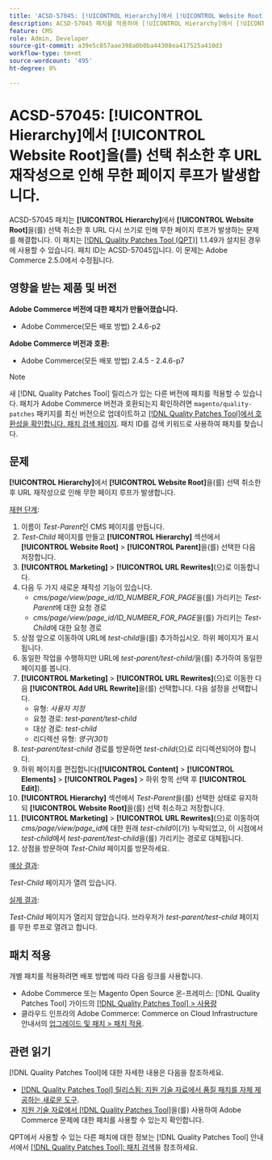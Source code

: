 ```yaml
---
title: 'ACSD-57045: [!UICONTROL Hierarchy]에서 [!UICONTROL Website Root]을(를) 선택 취소한 후 URL 재작성으로 인해 무한 페이지 루프가 발생합니다.'
description: ACSD-57045 패치를 적용하여 [!UICONTROL Hierarchy]에서 [!UICONTROL Website Root]을(를) 선택 취소한 후 URL 재작성으로 인해 무한 페이지 루프가 발생하는 Adobe Commerce 문제를 해결합니다.
feature: CMS
role: Admin, Developer
source-git-commit: a39e5c857aae398a0b0ba44308ea417525a410d3
workflow-type: tm+mt
source-wordcount: '495'
ht-degree: 0%

---
```



# ACSD-57045: [!UICONTROL Hierarchy]에서 [!UICONTROL Website Root]을(를) 선택 취소한 후 URL 재작성으로 인해 무한 페이지 루프가 발생합니다.

ACSD-57045 패치는 **[!UICONTROL Hierarchy]**&#x200B;에서 **[!UICONTROL Website Root]**&#x200B;을(를) 선택 취소한 후 URL 다시 쓰기로 인해 무한 페이지 루프가 발생하는 문제를 해결합니다. 이 패치는 [[!DNL Quality Patches Tool (QPT)]](/help/announcements/adobe-commerce-announcements/magento-quality-patches-released-new-tool-to-self-serve-quality-patches.md) 1.1.49가 설치된 경우에 사용할 수 있습니다. 패치 ID는 ACSD-57045입니다. 이 문제는 Adobe Commerce 2.5.0에서 수정됩니다.

## 영향을 받는 제품 및 버전

**Adobe Commerce 버전에 대한 패치가 만들어졌습니다.**

* Adobe Commerce(모든 배포 방법) 2.4.6-p2

**Adobe Commerce 버전과 호환:**

* Adobe Commerce(모든 배포 방법) 2.4.5 - 2.4.6-p7

>[!NOTE]
>
>새 [!DNL Quality Patches Tool] 릴리스가 있는 다른 버전에 패치를 적용할 수 있습니다. 패치가 Adobe Commerce 버전과 호환되는지 확인하려면 `magento/quality-patches` 패키지를 최신 버전으로 업데이트하고 [[!DNL Quality Patches Tool]에서 호환성을 확인합니다. 패치 검색 페이지](https://experienceleague.adobe.com/tools/commerce-quality-patches/index.html?lang=ko). 패치 ID를 검색 키워드로 사용하여 패치를 찾습니다.

## 문제

**[!UICONTROL Hierarchy]**&#x200B;에서 **[!UICONTROL Website Root]**&#x200B;을(를) 선택 취소한 후 URL 재작성으로 인해 무한 페이지 루프가 발생합니다.

<u>재현 단계</u>:

1. 이름이 *Test-Parent*&#x200B;인 CMS 페이지를 만듭니다.
1. *Test-Child* 페이지를 만들고 **[!UICONTROL Hierarchy]** 섹션에서 **[!UICONTROL Website Root]** > **[!UICONTROL Parent]**&#x200B;을(를) 선택한 다음 저장합니다.
1. **[!UICONTROL Marketing]** > **[!UICONTROL URL Rewrites]**(으)로 이동합니다.
1. 다음 두 가지 새로운 재작성 기능이 있습니다.
   * *cms/page/view/page_id/ID_NUMBER_FOR_PAGE*&#x200B;을(를) 가리키는 *Test-Parent*&#x200B;에 대한 요청 경로
   * *cms/page/view/page_id/ID_NUMBER_FOR_PAGE*&#x200B;을(를) 가리키는 *Test-Child*&#x200B;에 대한 요청 경로
1. 상점 앞으로 이동하여 URL에 *test-child*&#x200B;을(를) 추가하십시오. 하위 페이지가 표시됩니다.
1. 동일한 작업을 수행하지만 URL에 *test-parent/test-child/*&#x200B;을(를) 추가하여 동일한 페이지를 봅니다.
1. **[!UICONTROL Marketing]** > **[!UICONTROL URL Rewrites]**(으)로 이동한 다음 **[!UICONTROL Add URL Rewrite]**&#x200B;을(를) 선택합니다. 다음 설정을 선택합니다.
   * 유형: *사용자 지정*
   * 요청 경로: *test-parent/test-child*
   * 대상 경로: *test-child*
   * 리디렉션 유형: *영구(301)*
1. *test-parent/test-child* 경로를 방문하면 *test-child*(으)로 리디렉션되어야 합니다.
1. 하위 페이지를 편집합니다(**[!UICONTROL Content]** > **[!UICONTROL Elements]** > **[!UICONTROL Pages]** > 하위 항목 선택 후 **[!UICONTROL Edit]**).
1. **[!UICONTROL Hierarchy]** 섹션에서 *Test-Parent*&#x200B;을(를) 선택한 상태로 유지하되 **[!UICONTROL Website Root]**&#x200B;을(를) 선택 취소하고 저장합니다.
1. **[!UICONTROL Marketing]** > **[!UICONTROL URL Rewrites]**(으)로 이동하여 *cms/page/view/page_id*&#x200B;에 대한 원래 *test-child*&#x200B;이(가) 누락되었고, 이 시점에서 *test-child*&#x200B;에서 *test-parent/test-child*&#x200B;을(를) 가리키는 경로로 대체됩니다.
1. 상점을 방문하여 *Test-Child* 페이지를 방문하세요.

<u>예상 결과</u>:

*Test-Child* 페이지가 열려 있습니다.

<u>실제 결과</u>:

*Test-Child* 페이지가 열리지 않았습니다. 브라우저가 *test-parent/test-child* 페이지를 무한 루프로 열려고 합니다.

## 패치 적용

개별 패치를 적용하려면 배포 방법에 따라 다음 링크를 사용합니다.

* Adobe Commerce 또는 Magento Open Source 온-프레미스: [!DNL Quality Patches Tool] 가이드의 [[!DNL Quality Patches Tool] > 사용량](https://experienceleague.adobe.com/docs/commerce-operations/tools/quality-patches-tool/usage.html?lang=ko)
* 클라우드 인프라의 Adobe Commerce: Commerce on Cloud Infrastructure 안내서의 [업그레이드 및 패치 > 패치 적용](https://experienceleague.adobe.com/docs/commerce-cloud-service/user-guide/develop/upgrade/apply-patches.html?lang=ko).

## 관련 읽기

[!DNL Quality Patches Tool]에 대한 자세한 내용은 다음을 참조하세요.

* [[!DNL Quality Patches Tool] 릴리스됨: 지원 기술 자료에서 품질 패치를 자체 제공하는 새로운 도구](/help/announcements/adobe-commerce-announcements/magento-quality-patches-released-new-tool-to-self-serve-quality-patches.md).
* [지원 기술 자료에서  [!DNL Quality Patches Tool]](/help/support-tools/patches-available-in-qpt-tool/check-patch-for-magento-issue-with-magento-quality-patches.md)을(를) 사용하여 Adobe Commerce 문제에 대한 패치를 사용할 수 있는지 확인합니다.

QPT에서 사용할 수 있는 다른 패치에 대한 정보는 [!DNL Quality Patches Tool] 안내서에서 [[!DNL Quality Patches Tool]: 패치 검색](https://experienceleague.adobe.com/tools/commerce-quality-patches/index.html?lang=ko)을 참조하세요.
